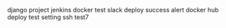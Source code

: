 django project jenkins docker test
slack deploy success alert
docker hub deploy test setting
ssh test7
